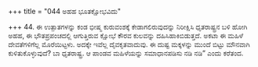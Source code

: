 +++
title = "044 ಅಹಹ ಭೂತಕ್ಷೋಭವಿದು"

+++
44. ಈ ಉತ್ಪಾತಗಳನ್ನು ಕಂಡ ಭೀಷ್ಮ ಕುರುವಂಶಕ್ಕೆ ಕೇಡಾಗಲಿರುವುದನ್ನು ನಿರೀಕ್ಷಿಸಿ ಧೃತರಾಷ್ಟ್ರನ ಬಳಿ ಹೋಗಿ ಅಹಹ, ಈ ಭೌತಪ್ರಪಂಚದಲ್ಲಿ ಆಗುತ್ತಿರುವ ಕ್ಷೋಭೆ ಕೌರವ ಕುಲವನ್ನು ದಹಿಸಿಹಾಕಿಬಿಡುತ್ತದೆ. ಅಕಟಾ ಈ ಮಹಿಳೆ ದೇವತೆಗಳಿಗೆಲ್ಲ ಮೊರೆಯಿಟ್ಟಳು. ಅದಕ್ಕೇ ಇವೆಲ್ಲ ದೈವಕೃತವಾದುವು. ಈ ದುಷ್ಟ ಮಕ್ಕಳನ್ನು ಮುಂದೆ ಬಿಟ್ಟು ಮೌನವಾಗಿ ಕುಳಿತುಕೊಳ್ಳುವುದೆ? ಬಾ ಧೃತರಾಷ್ಟ್ರ. ಆ ಪಾಂಡವ ಮಹಿಳೆಯನ್ನು ಸಮಾಧಾನಪಡಿಸು ನಡಿ ನಡಿ” ಎಂದು ಕರೆತಂದ.